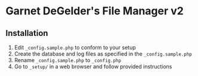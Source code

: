 Garnet DeGelder's File Manager v2
=================================

Installation
------------

1. Edit `_config.sample.php` to conform to your setup
2. Create the database and log files as specified in the `_config.sample.php`
3. Rename `_config.sample.php` to `_config.php`
4. Go to `_setup/` in a web browser and follow provided instructions
